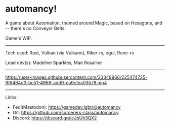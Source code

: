 # automancy!

A game about Automation, themed around Magic, based on Hexagons, and -- there's no Conveyor Belts.



Game's WIP.

---

Tech used: Rust, Vulkan (via Vulkano), Riker-rs, egui, Rune-rs

Lead dev(s): Madeline Sparkles, Mae Rosaline

---

https://user-images.githubusercontent.com/33348966/225474725-9f6494d3-bc51-4969-add9-ea9cfea03578.mp4

---

Links:

- Fedi(Mastodon): https://gamedev.lgbt/@automancy
- Git: https://github.com/sorcerers-class/automancy
- Discord: https://discord.gg/jcJbUh3QX2
